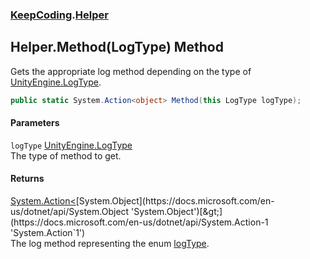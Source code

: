 ### [KeepCoding](KeepCoding.md 'KeepCoding').[Helper](KeepCoding_Helper.md 'KeepCoding.Helper')
## Helper.Method(LogType) Method
Gets the appropriate log method depending on the type of [UnityEngine.LogType](https://docs.microsoft.com/en-us/dotnet/api/UnityEngine.LogType 'UnityEngine.LogType').  
```csharp
public static System.Action<object> Method(this LogType logType);
```
#### Parameters
<a name='KeepCoding_Helper_Method(LogType)_logType'></a>
`logType` [UnityEngine.LogType](https://docs.microsoft.com/en-us/dotnet/api/UnityEngine.LogType 'UnityEngine.LogType')  
The type of method to get.
  
#### Returns
[System.Action&lt;](https://docs.microsoft.com/en-us/dotnet/api/System.Action-1 'System.Action`1')[System.Object](https://docs.microsoft.com/en-us/dotnet/api/System.Object 'System.Object')[&gt;](https://docs.microsoft.com/en-us/dotnet/api/System.Action-1 'System.Action`1')  
The log method representing the enum [logType](KeepCoding_Helper_Method(LogType).md#KeepCoding_Helper_Method(LogType)_logType 'KeepCoding.Helper.Method(LogType).logType').
